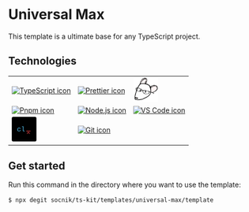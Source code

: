 # Universal Max

This template is a ultimate base for any TypeScript project.

## Technologies

<!--#region Technologies table -->

<table>
  <tr>
    <td>
      <a href="https://www.typescriptlang.org"
        ><img
          src="https://cdn.jsdelivr.net/gh/devicons/devicon@latest/icons/typescript/typescript-plain.svg"
          alt="TypeScript icon"
          width="50px"
          height="50px"
      /></a>
    </td>
    <td>
      <a href="https://prettier.io"
        ><img
          src="https://raw.githubusercontent.com/prettier/prettier-logo/master/images/prettier-icon-light.svg"
          alt="Prettier icon"
          width="50px"
          height="50px"
      /></a>
    </td>
    <td>
      <a href="https://editorconfig.org"
        ><img
          src="https://raw.githubusercontent.com/editorconfig/editorconfig/master/assets/EditorConfig_Logo.svg"
          alt="EditorConfig icon"
          width="50px"
          height="50px"
      /></a>
    </td>
  </tr>
  <tr>
    <td>
      <a href="https://pnpm.io">
        <img
          src="https://cdn.jsdelivr.net/gh/devicons/devicon@latest/icons/pnpm/pnpm-original.svg"
          alt="Pnpm icon"
          width="50px"
          height="50px"
      /></a>
    </td>
    <td>
      <a href="https://nodejs.org">
        <img
          src="https://cdn.jsdelivr.net/gh/devicons/devicon@latest/icons/nodejs/nodejs-original.svg"
          alt="Node.js icon"
          width="50px"
          height="50px"
        />
      </a>
    </td>
    <td>
      <a href="https://code.visualstudio.com">
        <img
          src="https://cdn.jsdelivr.net/gh/devicons/devicon@latest/icons/vscode/vscode-original.svg"
          alt="VS Code icon"
          width="50px"
          height="50px"
      /></a>
    </td>
  </tr>
  <tr>
    <td><a href="https://commitlint.js.org"><img src="https://raw.githubusercontent.com/conventional-changelog/commitlint/master/docs/public/assets/icon.svg" alt="CommitLint icon" width="50px" height="50px" /></a></td>
    <td><a href="https://git-scm.com/"><img src="https://cdn.jsdelivr.net/gh/devicons/devicon@latest/icons/git/git-original.svg" alt="Git icon" width="50px" height="50px" /></a></td>
  </tr>
</table>

<!--#endregion-->

## Get started

Run this command in the directory where you want to use the template:

```shell
$ npx degit socnik/ts-kit/templates/universal-max/template
```
